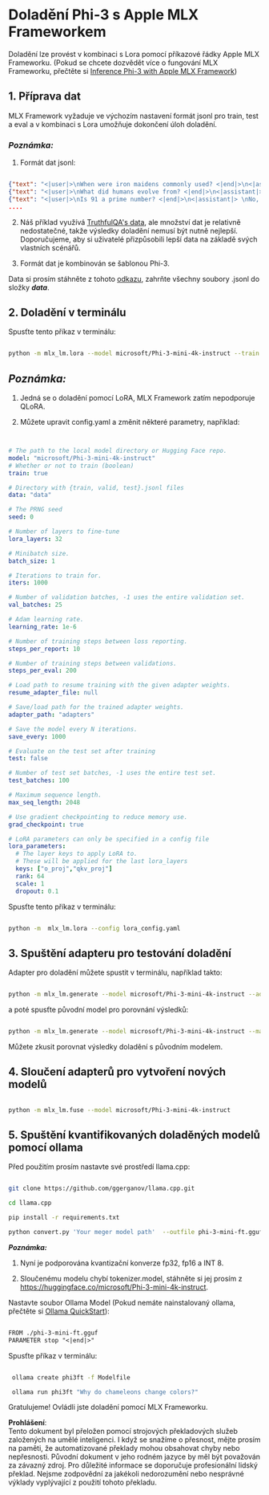 # **Doladění Phi-3 s Apple MLX Frameworkem**

Doladění lze provést v kombinaci s Lora pomocí příkazové řádky Apple MLX Frameworku. (Pokud se chcete dozvědět více o fungování MLX Frameworku, přečtěte si [Inference Phi-3 with Apple MLX Framework](../03.FineTuning/03.Inference/MLX_Inference.md))


## **1. Příprava dat**

MLX Framework vyžaduje ve výchozím nastavení formát jsonl pro train, test a eval a v kombinaci s Lora umožňuje dokončení úloh doladění.


### ***Poznámka:***

1. Formát dat jsonl:


```json

{"text": "<|user|>\nWhen were iron maidens commonly used? <|end|>\n<|assistant|> \nIron maidens were never commonly used <|end|>"}
{"text": "<|user|>\nWhat did humans evolve from? <|end|>\n<|assistant|> \nHumans and apes evolved from a common ancestor <|end|>"}
{"text": "<|user|>\nIs 91 a prime number? <|end|>\n<|assistant|> \nNo, 91 is not a prime number <|end|>"}
....

```

2. Náš příklad využívá [TruthfulQA's data](https://github.com/sylinrl/TruthfulQA/blob/main/TruthfulQA.csv), ale množství dat je relativně nedostatečné, takže výsledky doladění nemusí být nutně nejlepší. Doporučujeme, aby si uživatelé přizpůsobili lepší data na základě svých vlastních scénářů.

3. Formát dat je kombinován se šablonou Phi-3.

Data si prosím stáhněte z tohoto [odkazu](../../../../code/04.Finetuning/mlx), zahrňte všechny soubory .jsonl do složky ***data***.


## **2. Doladění v terminálu**

Spusťte tento příkaz v terminálu:


```bash

python -m mlx_lm.lora --model microsoft/Phi-3-mini-4k-instruct --train --data ./data --iters 1000 

```


## ***Poznámka:***

1. Jedná se o doladění pomocí LoRA, MLX Framework zatím nepodporuje QLoRA.

2. Můžete upravit config.yaml a změnit některé parametry, například:


```yaml


# The path to the local model directory or Hugging Face repo.
model: "microsoft/Phi-3-mini-4k-instruct"
# Whether or not to train (boolean)
train: true

# Directory with {train, valid, test}.jsonl files
data: "data"

# The PRNG seed
seed: 0

# Number of layers to fine-tune
lora_layers: 32

# Minibatch size.
batch_size: 1

# Iterations to train for.
iters: 1000

# Number of validation batches, -1 uses the entire validation set.
val_batches: 25

# Adam learning rate.
learning_rate: 1e-6

# Number of training steps between loss reporting.
steps_per_report: 10

# Number of training steps between validations.
steps_per_eval: 200

# Load path to resume training with the given adapter weights.
resume_adapter_file: null

# Save/load path for the trained adapter weights.
adapter_path: "adapters"

# Save the model every N iterations.
save_every: 1000

# Evaluate on the test set after training
test: false

# Number of test set batches, -1 uses the entire test set.
test_batches: 100

# Maximum sequence length.
max_seq_length: 2048

# Use gradient checkpointing to reduce memory use.
grad_checkpoint: true

# LoRA parameters can only be specified in a config file
lora_parameters:
  # The layer keys to apply LoRA to.
  # These will be applied for the last lora_layers
  keys: ["o_proj","qkv_proj"]
  rank: 64
  scale: 1
  dropout: 0.1


```

Spusťte tento příkaz v terminálu:


```bash

python -m  mlx_lm.lora --config lora_config.yaml

```


## **3. Spuštění adapteru pro testování doladění**

Adapter pro doladění můžete spustit v terminálu, například takto:


```bash

python -m mlx_lm.generate --model microsoft/Phi-3-mini-4k-instruct --adapter-path ./adapters --max-token 2048 --prompt "Why do chameleons change colors? " --eos-token "<|end|>"    

```

a poté spusťte původní model pro porovnání výsledků:


```bash

python -m mlx_lm.generate --model microsoft/Phi-3-mini-4k-instruct --max-token 2048 --prompt "Why do chameleons change colors? " --eos-token "<|end|>"    

```

Můžete zkusit porovnat výsledky doladění s původním modelem.


## **4. Sloučení adapterů pro vytvoření nových modelů**


```bash

python -m mlx_lm.fuse --model microsoft/Phi-3-mini-4k-instruct

```


## **5. Spuštění kvantifikovaných doladěných modelů pomocí ollama**

Před použitím prosím nastavte své prostředí llama.cpp:


```bash

git clone https://github.com/ggerganov/llama.cpp.git

cd llama.cpp

pip install -r requirements.txt

python convert.py 'Your meger model path'  --outfile phi-3-mini-ft.gguf --outtype f16 

```

***Poznámka:*** 

1. Nyní je podporována kvantizační konverze fp32, fp16 a INT 8.

2. Sloučenému modelu chybí tokenizer.model, stáhněte si jej prosím z https://huggingface.co/microsoft/Phi-3-mini-4k-instruct.

Nastavte soubor Ollama Model (Pokud nemáte nainstalovaný ollama, přečtěte si [Ollama QuickStart](https://ollama.com/)):


```txt

FROM ./phi-3-mini-ft.gguf
PARAMETER stop "<|end|>"

```

Spusťte příkaz v terminálu:


```bash

 ollama create phi3ft -f Modelfile 

 ollama run phi3ft "Why do chameleons change colors?" 

```

Gratulujeme! Ovládli jste doladění pomocí MLX Frameworku.

**Prohlášení**:  
Tento dokument byl přeložen pomocí strojových překladových služeb založených na umělé inteligenci. I když se snažíme o přesnost, mějte prosím na paměti, že automatizované překlady mohou obsahovat chyby nebo nepřesnosti. Původní dokument v jeho rodném jazyce by měl být považován za závazný zdroj. Pro důležité informace se doporučuje profesionální lidský překlad. Nejsme zodpovědní za jakékoli nedorozumění nebo nesprávné výklady vyplývající z použití tohoto překladu.